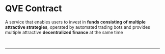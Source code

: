 <h1>QVE Contract</h1>
<p>A service that enables users to invest in <b>funds consisting of multiple attractive strategies</b>, operated by automated trading bots 
and provides multiple attractive <b>decentralized finance</b> at the same time</p>
<br/>
<hr/>